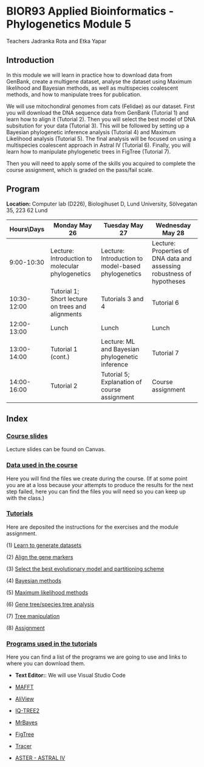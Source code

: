 
# **BIOR93 Applied Bioinformatics - Phylogenetics Module 5**

Teachers Jadranka Rota and Etka Yapar

## **Introduction**

In this module we will learn in practice how to download data from GenBank, create a multigene dataset, analyse the dataset using Maximum likelihood and Bayesian methods, as well as multispecies coalescent methods, and how to manipulate trees for publication.

We will use mitochondiral genomes from cats (Felidae) as our dataset. First you will download the DNA sequence data from GenBank (Tutorial 1) and learn how to align it (Tutorial 2). Then you will select the best model of DNA subsitution for your data (Tutorial 3). This will be followed by setting up a Bayesian phylogenetic inference analysis (Tutorial 4) and Maximum Likelihood analysis (Tutorial 5). The final analysis will be focused on using a multispecies coalescent approach in Astral IV (Tutorial 6). Finally, you will learn how to manipulate phylogenetic trees in FigTree (Tutorial 7).

Then you will need to apply some of the skills you acquired to complete the course assignment, which is graded on the pass/fail scale.

## **Program**

**Location:** Computer lab (D226), Biologihuset D, Lund University, Sölvegatan 35, 223 62 Lund


| Hours\Days  | Monday May 26                                           | Tuesday May 27                                   | Wednesday May 28                                                          |
|-------------|----------------------------------------------------------|----------------------------------------------------|------------------------------------------------------------------------|
| 9:00-10:30  | Lecture: Introduction to molecular phylogenetics         | Lecture: Introduction to model-based phylogenetics | Lecture: Properties of DNA data and assessing robustness of hypotheses |
| 10:30-12:00 | Tutorial 1; Short lecture on trees and alignments        | Tutorials 3 and 4                                  | Tutorial 6                                                             |
| 12:00-13:00 | Lunch                                                    | Lunch                                              | Lunch                                                                  |
| 13:00-14:00 | Tutorial 1 (cont.)                                       | Lecture: ML and Bayesian phylogenetic inference           | Tutorial 7                                                     |
| 14:00-16:00 | Tutorial 2                                               | Tutorial 5; Explanation of course assignment       | Course assignment                                         |





## **Index**

### [Course slides](./Lectures/)

Lecture slides can be found on Canvas.


### [Data used in the course](./Data/)

Here you will find the files we create during the course. (If at some point you are at a loss because your attempts to produce the results for the next step failed, here you can find the files you will need so you can keep up with the class.)


### [Tutorials](./Tutorials/)

Here are deposited the instructions for the exercises and the module assignment.


 (1) [Learn to generate datasets](./Tutorials/DatasetManipulation/)
	
 (2) [Align the gene markers](./Tutorials/Alignments/)
 
 (3) [Select the best evolutionary model and partitioning scheme](./Tutorials/ModelSelection/)
 
 (4) [Bayesian methods](./Tutorials/BayesianInference/)

 (5) [Maximum likelihood methods](./Tutorials/MaximumLikelihood/)
 
 (6) [Gene tree/species tree analysis](./Tutorials/ASTRAL/)
 
 (7) [Tree manipulation](./Tutorials/TreeManipulation/)
 
 (8) [Assignment](./Tutorials/Assignment)
 


### [Programs used in the tutorials](./Software/)

Here you can find a list of the programs we are going to use and links to where you can download them.
 
 * **Text Editor:**: We will use Visual Studio Code

 * [MAFFT](https://mafft.cbrc.jp/alignment/software/)

 * [AliView](http://www.ormbunkar.se/aliview/downloads/)

 * [IQ-TREE2](http://www.iqtree.org/)
 
 * [MrBayes](http://nbisweden.github.io/MrBayes/)
	
 * [FigTree](http://tree.bio.ed.ac.uk/software/figtree/)

 * [Tracer](https://github.com/beast-dev/tracer/releases/tag/v1.7.1)
 
 * [ASTER - ASTRAL IV](https://github.com/chaoszhang/ASTER)

